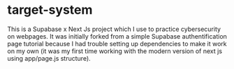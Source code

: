 # target-system

This is a Supabase x Next Js project which I use to practice cybersecurity on webpages.
It was initially forked from a simple Supabase authentification page tutorial because I had trouble 
setting up dependencies to make it work on my own (it was my first time working with the modern version of next js using app/page.js structure).
